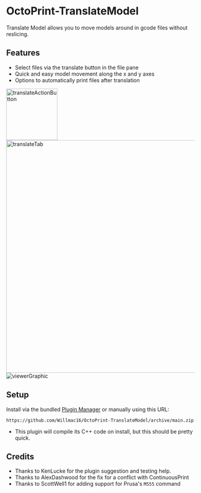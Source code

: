 # OctoPrint-TranslateModel

Translate Model allows you to move models around in gcode files without reslicing.

## Features
* Select files via the translate button in the file pane
* Quick and easy model movement along the x and y axes
* Options to automatically print files after translation

<img width="137" alt="translateActionButton" src="https://user-images.githubusercontent.com/27445690/109603898-74bc8000-7ad7-11eb-8e1c-2fc39e207aa2.png">
<img width="620" alt="translateTab" src="https://user-images.githubusercontent.com/27445690/109603901-75551680-7ad7-11eb-8f70-653ae53117b1.png">
<img alt="viewerGraphic" src="https://user-images.githubusercontent.com/27445690/109603903-75edad00-7ad7-11eb-97c9-5fcb1c18bc38.png">


## Setup

Install via the bundled [Plugin Manager](https://docs.octoprint.org/en/master/bundledplugins/pluginmanager.html)
or manually using this URL:

    https://github.com/Willmac16/OctoPrint-TranslateModel/archive/main.zip

* This plugin will compile its C++ code on install, but this should be pretty quick.

## Credits

* Thanks to KenLucke for the plugin suggestion and testing help.
* Thanks to AlexDashwood for the fix for a conflict with ContinuousPrint
* Thanks to ScottWell1 for adding support for Prusa's `M555` command
